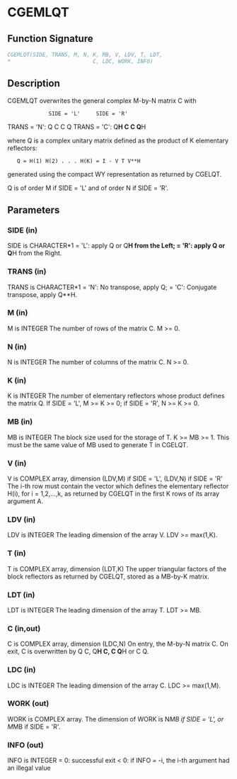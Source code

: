 # CGEMLQT

## Function Signature

```fortran
CGEMLQT(SIDE, TRANS, M, N, K, MB, V, LDV, T, LDT,
*                          C, LDC, WORK, INFO)
```

## Description


 CGEMLQT overwrites the general complex M-by-N matrix C with

                 SIDE = 'L'     SIDE = 'R'
 TRANS = 'N':      Q C            C Q
 TRANS = 'C':   Q**H C            C Q**H

 where Q is a complex unitary matrix defined as the product of K
 elementary reflectors:

       Q = H(1) H(2) . . . H(K) = I - V T V**H

 generated using the compact WY representation as returned by CGELQT.

 Q is of order M if SIDE = 'L' and of order N  if SIDE = 'R'.

## Parameters

### SIDE (in)

SIDE is CHARACTER*1 = 'L': apply Q or Q**H from the Left; = 'R': apply Q or Q**H from the Right.

### TRANS (in)

TRANS is CHARACTER*1 = 'N': No transpose, apply Q; = 'C': Conjugate transpose, apply Q**H.

### M (in)

M is INTEGER The number of rows of the matrix C. M >= 0.

### N (in)

N is INTEGER The number of columns of the matrix C. N >= 0.

### K (in)

K is INTEGER The number of elementary reflectors whose product defines the matrix Q. If SIDE = 'L', M >= K >= 0; if SIDE = 'R', N >= K >= 0.

### MB (in)

MB is INTEGER The block size used for the storage of T. K >= MB >= 1. This must be the same value of MB used to generate T in CGELQT.

### V (in)

V is COMPLEX array, dimension (LDV,M) if SIDE = 'L', (LDV,N) if SIDE = 'R' The i-th row must contain the vector which defines the elementary reflector H(i), for i = 1,2,...,k, as returned by CGELQT in the first K rows of its array argument A.

### LDV (in)

LDV is INTEGER The leading dimension of the array V. LDV >= max(1,K).

### T (in)

T is COMPLEX array, dimension (LDT,K) The upper triangular factors of the block reflectors as returned by CGELQT, stored as a MB-by-K matrix.

### LDT (in)

LDT is INTEGER The leading dimension of the array T. LDT >= MB.

### C (in,out)

C is COMPLEX array, dimension (LDC,N) On entry, the M-by-N matrix C. On exit, C is overwritten by Q C, Q**H C, C Q**H or C Q.

### LDC (in)

LDC is INTEGER The leading dimension of the array C. LDC >= max(1,M).

### WORK (out)

WORK is COMPLEX array. The dimension of WORK is N*MB if SIDE = 'L', or M*MB if SIDE = 'R'.

### INFO (out)

INFO is INTEGER = 0: successful exit < 0: if INFO = -i, the i-th argument had an illegal value

